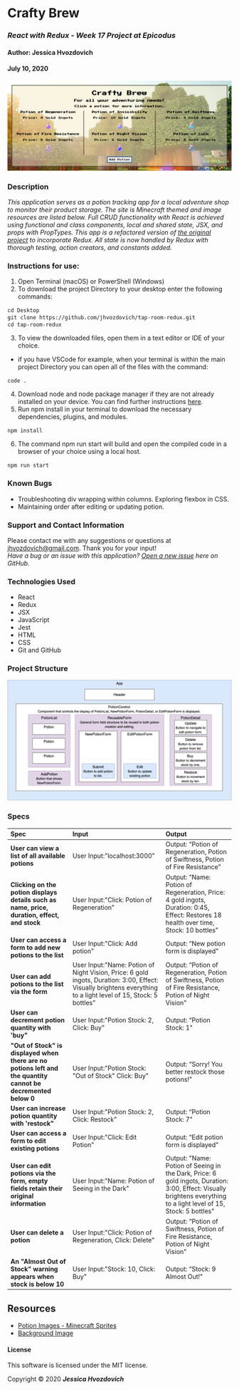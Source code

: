 # **Crafty Brew**

### _React with Redux - Week 17 Project at Epicodus_

#### Author: **Jessica Hvozdovich**
#### July 10, 2020

![Screenshot of Webpage](./public/CraftyBrewScreenshot.png)

### Description

_This application serves as a potion tracking app for a local adventure shop to monitor their product storage. The site is Minecraft themed and image resources are listed below. Full CRUD functionality with React is achieved using functional and class components, local and shared state, JSX, and props with PropTypes. This app is a refactored version of [the original project](https://github.com/jhvozdovich/tap-room.git) to incorporate Redux. All state is now handled by Redux with thorough testing, action creators, and constants added._

### Instructions for use:

1. Open Terminal (macOS) or PowerShell (Windows)
2. To download the project Directory to your desktop enter the following commands:
```
cd Desktop
git clone https://github.com/jhvozdovich/tap-room-redux.git
cd tap-room-redux
```
3. To view the downloaded files, open them in a text editor or IDE of your choice.
* if you have VSCode for example, when your terminal is within the main project Directory you can open all of the files with the command:
```
code .
```
4. Download node and node package manager if they are not already installed on your device. You can find further instructions [here](https://www.learnhowtoprogram.com/intermediate-javascript/getting-started-with-javascript-8d3b52cf-3755-481d-80c5-46f1d3a8ffeb/installing-node-js-14f2721a-61e0-44b3-af1f-73f17348c8f4).
5. Run npm install in your terminal to download the necessary dependencies, plugins, and modules.
```
npm install
```
6. The command npm run start will build and open the compiled code in a browser of your choice using a local host.
```
npm run start
```

### Known Bugs

* Troubleshooting div wrapping within columns. Exploring flexbox in CSS.
* Maintaining order after editing or updating potion.

### Support and Contact Information

Please contact me with any suggestions or questions at jhvozdovich@gmail.com. Thank you for your input!  
_Have a bug or an issue with this application? [Open a new issue](https://github.com/jhvozdovich/tap-room-redux/issues) here on GitHub._

### Technologies Used

* React
* Redux
* JSX
* JavaScript
* Jest
* HTML
* CSS
* Git and GitHub

### Project Structure

![Component diagram](./public/TapRoomComponentDiagram.png)

### Specs
| Spec | Input | Output |
| :------------- | :------------- | :------------- |
| **User can view a list of all available potions** | User Input:"localhost:3000" | Output: “Potion of Regeneration, Potion of Swiftness, Potion of Fire Resistance" |
| **Clicking on the potion displays details such as name, price, duration, effect, and stock** | User Input:"Click: Potion of Regeneration" | Output: “Name: Potion of Regeneration, Price: 4 gold ingots, Duration: 0:45, Effect: Restores 18 health over time, Stock: 10 bottles" |
| **User can access a form to add new potions to the list** | User Input:"Click: Add potion" | Output: “New potion form is displayed" |
| **User can add potions to the list via the form** | User Input:"Name: Potion of Night Vision, Price: 6 gold ingots, Duration: 3:00, Effect: Visually brightens everything to a light level of 15, Stock: 5 bottles" | Output: “Potion of Regeneration, Potion of Swiftness, Potion of Fire Resistance, Potion of Night Vision" |
| **User can decrement potion quantity with 'buy"** | User Input:"Potion Stock: 2, Click: Buy" | Output: “Potion Stock: 1" |
| **"Out of Stock" is displayed when there are no potions left and the quantity cannot be decremented below 0** | User Input:"Potion Stock: "Out of Stock" Click: Buy" | Output: “Sorry! You better restock those potions!" |
| **User can increase potion quantity with 'restock"** | User Input:"Potion Stock: 2, Click: Restock" | Output: “Potion Stock: 7" |
| **User can access a form to edit existing potions** | User Input:"Click: Edit Potion" | Output: “Edit potion form is displayed" |
| **User can edit potions via the form, empty fields retain their original information** | User Input:"Name: Potion of Seeing in the Dark"| Output: "Name: Potion of Seeing in the Dark, Price: 6 gold ingots, Duration: 3:00, Effect: Visually brightens everything to a light level of 15, Stock: 5 bottles" |
| **User can delete a potion** | User Input:"Click: Potion of Regeneration, Click: Delete" | Output: “Potion of Swiftness, Potion of Fire Resistance, Potion of Night Vision" |
| **An "Almost Out of Stock" warning appears when stock is below 10** | User Input:"Stock: 10, Click: Buy" | Output: “Stock: 9 Almost Out!" |

## Resources
* [Potion Images - Minecraft Sprites](https://minecraft.gamepedia.com/Potion#Potions_with_positive_effects)
* [Background Image](https://wallpapercave.com/minecraft-background-free)


#### License

This software is licensed under the MIT license.

Copyright © 2020 **_Jessica Hvozdovich_**
